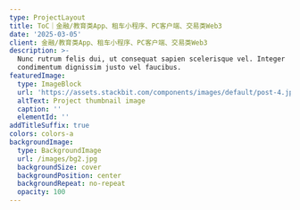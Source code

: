 ```yaml
---
type: ProjectLayout
title: ToC｜金融/教育类App、租车小程序、PC客户端、交易类Web3
date: '2025-03-05'
client: 金融/教育类App、租车小程序、PC客户端、交易类Web3
description: >-
  Nunc rutrum felis dui, ut consequat sapien scelerisque vel. Integer
  condimentum dignissim justo vel faucibus.
featuredImage:
  type: ImageBlock
  url: 'https://assets.stackbit.com/components/images/default/post-4.jpeg'
  altText: Project thumbnail image
  caption: ''
  elementId: ''
addTitleSuffix: true
colors: colors-a
backgroundImage:
  type: BackgroundImage
  url: /images/bg2.jpg
  backgroundSize: cover
  backgroundPosition: center
  backgroundRepeat: no-repeat
  opacity: 100
---
```

